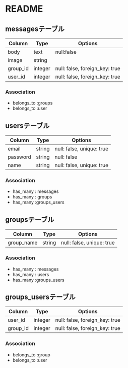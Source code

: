 # README

## messagesテーブル
|Column|Type|Options|
|------|----|-------|
|body|text|null:false|
|image|string||
|group_id|integer|null: false, foreign_key: true|
|user_id|integer|null: false, foreign_key: true|
### Association
- belongs_to :groups
- belongs_to :user

## usersテーブル
|Column|Type|Options|
|------|----|-------|
|email|string|null: false, unique: true|
|password|string|null: false|
|name|string|null: false, unique: true|
### Association
- has_many : messages
- has_many : groups
- has_many :groups_users

## groupsテーブル
|Column|Type|Options|
|------|----|-------|
|group_name|string|null: false, unique: true|
### Association
- has_many : messages
- has_many : users
- has_many :groups_users

## groups_usersテーブル
|Column|Type|Options|
|------|----|-------|
|user_id|integer|null: false, foreign_key: true|
|group_id|integer|null: false, foreign_key: true|
### Association
- belongs_to :group
- belongs_to :user